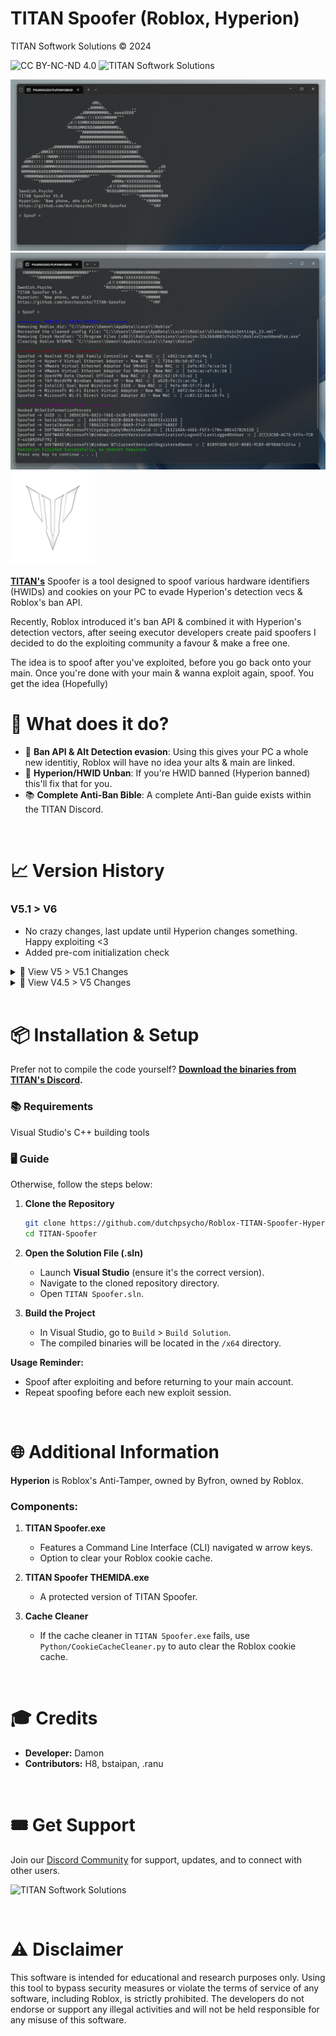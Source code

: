 # TITAN Spoofer (Roblox, Hyperion)

TITAN Softwork Solutions © 2024

![CC BY-NC-ND 4.0](https://img.shields.io/badge/License-CC%20BY--NC--ND%204.0-lightgrey?style=for-the-badge)
![TITAN Softwork Solutions](https://img.shields.io/badge/TITAN_Softwork_Solutions-Discord-blue?style=for-the-badge&logo=discord)

![TITAN Spoofer](./Images/STRIKEA.png)
![TITAN Spoofer](./Images/POST.png)
![TITAN Spoofer](./Images/TITAN%20(Custom).png)

**[TITAN's](https://discord.gg/yUWyvT9JyP)** Spoofer is a tool designed to spoof various hardware identifiers (HWIDs) and cookies on your PC to evade Hyperion's detection vecs & Roblox's ban API.

Recently, Roblox introduced it's ban API & combined it with Hyperion's detection vectors, after seeing executor developers create paid spoofers I decided to do the exploiting community a favour & make a free one.

The idea is to spoof after you've exploited, before you go back onto your main. Once you're done with your main & wanna exploit again, spoof. You get the idea (Hopefully)

# 🔭  What does it do?

- 👥 **Ban API & Alt Detection evasion**: Using this gives your PC a whole new identitiy, Roblox will have no idea your alts & main are linked.
- 🔐 **Hyperion/HWID Unban**: If you're HWID banned (Hyperion banned) this'll fix that for you.
- 📚 **Complete Anti-Ban Bible**: A complete Anti-Ban guide exists within the TITAN Discord.

<br>

# 📈 Version History

### V5.1 > V6

- No crazy changes, last update until Hyperion changes something. Happy exploiting <3
- Added pre-com initialization check

<details>
  <summary>🔽 View V5 > V5.1 Changes</summary>

- Removed fingerprint spoofing to resolve conflicts with PC executors' key systems.

</details>

<details>
  <summary>🔽 View V4.5 > V5 Changes</summary>

- Added fingerprint spoofing using the same method as Synapse X.
- Implemented spoofing for CPUID, PC HWID, PDS, SID, HDD, CPU, and more.
- Introduced string encryption for enhanced security.
- Added a self-elevation technique for smoother operations.
- Reorganized project structure for better maintainability.

</details>

<br>

# 📦 Installation & Setup

Prefer not to compile the code yourself? **[Download the binaries from TITAN's Discord](https://discord.gg/yUWyvT9JyP).**

### 📚 Requirements

Visual Studio's C++ building tools

### 🖥️ Guide

Otherwise, follow the steps below:

1. **Clone the Repository**

    ```sh
    git clone https://github.com/dutchpsycho/Roblox-TITAN-Spoofer-Hyperion.git
    cd TITAN-Spoofer
    ```

2. **Open the Solution File (.sln)**

    - Launch **Visual Studio** (ensure it's the correct version).
    - Navigate to the cloned repository directory.
    - Open `TITAN Spoofer.sln`.

3. **Build the Project**

    - In Visual Studio, go to `Build` > `Build Solution`.
    - The compiled binaries will be located in the `/x64` directory.

**Usage Reminder:**
- Spoof after exploiting and before returning to your main account.
- Repeat spoofing before each new exploit session.

<br>

# 🌐 Additional Information

**Hyperion** is Roblox's Anti-Tamper, owned by Byfron, owned by Roblox.

### Components:

1. **TITAN Spoofer.exe**
   - Features a Command Line Interface (CLI) navigated w arrow keys.
   - Option to clear your Roblox cookie cache.

2. **TITAN Spoofer THEMIDA.exe**
   - A protected version of TITAN Spoofer.

3. **Cache Cleaner**
   - If the cache cleaner in `TITAN Spoofer.exe` fails, use `Python/CookieCacheCleaner.py` to auto clear the Roblox cookie cache.

<br>

# 🎓 Credits

- **Developer:** Damon
- **Contributors:** H8, bstaipan, .ranu

<br>

# 🎟️ Get Support

Join our [Discord Community](https://discord.gg/yUWyvT9JyP) for support, updates, and to connect with other users.

![TITAN Softwork Solutions](https://img.shields.io/badge/TITAN_Softwork_Solutions-Discord-blue?style=for-the-badge&logo=discord)

<br>

# ⚠️ Disclaimer

This software is intended for educational and research purposes only. Using this tool to bypass security measures or violate the terms of service of any software, including Roblox, is strictly prohibited. The developers do not endorse or support any illegal activities and will not be held responsible for any misuse of this software.

